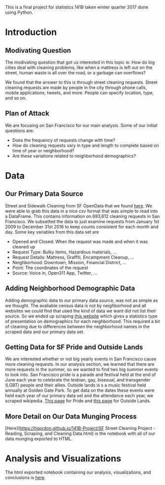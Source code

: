 This is a final project for statistics 141B taken winter quarter 2017 done using Python. 

# Introduction

## Modivating Question 

The modivating question that got us interested in this topic is: How do big cities deal with cleaning problems, like when a mattress is left out on the street, human waste is all over the road, or a garbage can overflows? 

We found that the answer to this is through street cleaning requests. Street cleaning requests are made by people in the city through phone calls, mobile applications, tweets, and more. People can specify location, type, and so on. 

## Plan of Attack 

We are focusing on San Francisco for our main analysis. Some of our initial questions are: 

* Does the frequency of requests change with time?
* How do cleaning requests vary in type and length to complete based on time of year or neighborhood? 
* Are these variations related to neighborhood demographics?

# Data

## Our Primary Data Source

Street and Sidewalk Cleaning from SF OpenData that we found [here](https://data.sfgov.org/City-Management-and-Ethics/Street-and-Sidewalk-Cleaning/h3eg-w3pj). We were able to grab this data in a nice csv format that was simple to read into a DataFrame. This contains information on 693,612 cleaning requests in San Francisco. We subsetted the data to just examine requests from January 1st 2009 to December 31st 2016 to keep counts consistent for each month and day. Some key variables from this data set are 

* Opened and Closed: When the request was made and when it was cleaned up
* Request Type: Bulky items, Hazardous materials, ...
* Request Details: Mattress, Graffiti, Encampment Cleanup, ...
* Neighborhood: Downtown, Mission, Financial District, ...
* Point: The coordinates of the request
* Source: Voice in, Open311 App, Twitter, ...

## Adding Neighborhood Demographic Data

Adding demographic data to our primary data source, was not as simple as we thought. The avaliable census data is not by neighborhood and all websites we could find that used the kind of data we want did not list their source. So we ended up scraping [this website](http://www.city-data.com/nbmaps/neigh-San-Francisco-California.html) which gives a statistics type of presentation on demographics for each neighborhood. This required a bit of cleaning due to differences between the neighborhood names in the scraped data and our primary data set. 

## Getting Data for SF Pride and Outside Lands 

We are interested whether or not big yearly events in San Francisco cause more cleaning requests. In our analysis section, we learned that there are more requests in the summer, so we wanted to find two big summer events to look into. San Francisco pride is a parade and festival held at the end of June each year to celebrate the lesbian, gay, bisexual, and transgender (LGBT) people and their allies. Outside lands is s a music festival held annually at Golden Gate Park. To get data on the dates these events were held each year of our primary data set and the attendance each year, we scraped wikipedia. [This page](https://en.wikipedia.org/wiki/San_Francisco_Pride) for Pride and [this page](https://en.wikipedia.org/wiki/Outside_Lands_Music_and_Arts_Festival) for Outside Lands. 

## More Detail on Our Data Munging Process

[Here](https://tjgordon.github.io/141B-Project/SF Street Cleaning Project - Reading, Scraping, and Cleaning Data.html) is the notebook with all of our data munging exported to HTML.

# Analysis and Visualizations

The html exported notebook containing our analysis, visualizations, and conclusions is [here](https://tjgordon.github.io/141B-Project/SF%20Street%20Cleaning%20Project%20-%20Analysis.html).   

